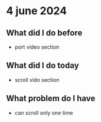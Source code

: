 # 4 june 2024
## What did I do before
- port video section

## What did I do today
- scroll vido section

## What problem do I have
- can scroll only one time



